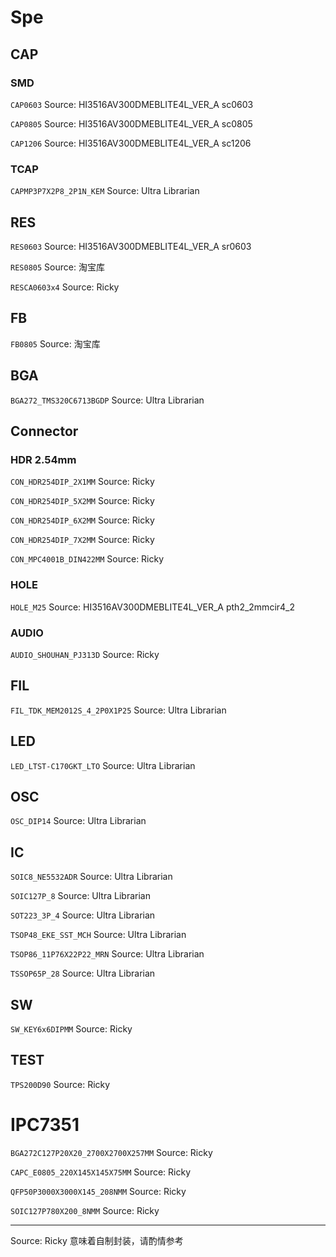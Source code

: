 # Spe

## CAP

### SMD

`CAP0603`
Source: HI3516AV300DMEBLITE4L_VER_A sc0603

`CAP0805`
Source: HI3516AV300DMEBLITE4L_VER_A sc0805

`CAP1206`
Source: HI3516AV300DMEBLITE4L_VER_A sc1206

### TCAP

`CAPMP3P7X2P8_2P1N_KEM`
Source: Ultra Librarian

## RES

`RES0603` 
Source: HI3516AV300DMEBLITE4L_VER_A sr0603

`RES0805` 
Source: 淘宝库

`RESCA0603x4`
Source: Ricky

## FB

`FB0805` 
Source: 淘宝库

## BGA

`BGA272_TMS320C6713BGDP`
Source: Ultra Librarian

## Connector

### HDR 2.54mm

`CON_HDR254DIP_2X1MM`
Source: Ricky

`CON_HDR254DIP_5X2MM`
Source: Ricky

`CON_HDR254DIP_6X2MM`
Source: Ricky

`CON_HDR254DIP_7X2MM`
Source: Ricky

`CON_MPC4001B_DIN422MM`
Source: Ricky

### HOLE

`HOLE_M25`
Source: HI3516AV300DMEBLITE4L_VER_A pth2_2mmcir4_2

### AUDIO 

`AUDIO_SHOUHAN_PJ313D`
Source: Ricky

## FIL

`FIL_TDK_MEM2012S_4_2P0X1P25`
Source: Ultra Librarian

## LED

`LED_LTST-C170GKT_LTO`
Source: Ultra Librarian

## OSC

`OSC_DIP14`
Source: Ultra Librarian

## IC

`SOIC8_NE5532ADR`
Source: Ultra Librarian

`SOIC127P_8`
Source: Ultra Librarian

`SOT223_3P_4`
Source: Ultra Librarian

`TSOP48_EKE_SST_MCH`
Source: Ultra Librarian

`TSOP86_11P76X22P22_MRN`
Source: Ultra Librarian

`TSSOP65P_28`
Source: Ultra Librarian

## SW

`SW_KEY6x6DIPMM`
Source: Ricky

## TEST

`TPS200D90`
Source: Ricky

# IPC7351

`BGA272C127P20X20_2700X2700X257MM`
Source: Ricky

`CAPC_E0805_220X145X145X75MM`
Source: Ricky

`QFP50P3000X3000X145_208NMM`
Source: Ricky

`SOIC127P780X200_8NMM`
Source: Ricky


---

Source: Ricky 意味着自制封装，请酌情参考

